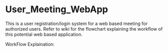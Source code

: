 # User_Meeting_WebApp
This is a user registration/login system for a web based meeting for authorized users. 
Refer to wiki for the flowchart explaining the workflow of this potential web based application.


WorkFlow Explaination:



